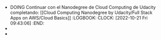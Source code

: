 - DOING Continuar con el Nanodegree de Cloud Computing de Udacity completando: [[Cloud Computing Nanodegree by Udacity/Full Stack Apps on AWS/Cloud Basics]]
  :LOGBOOK:
  CLOCK: [2022-10-21 Fri 09:43:06]
  :END:
-
-